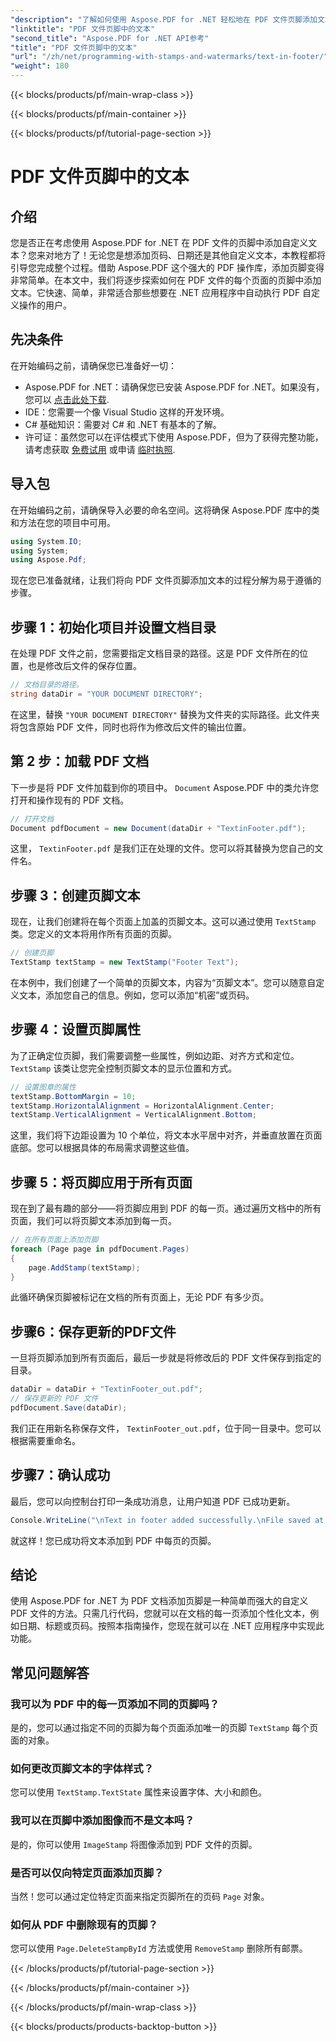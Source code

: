 ```yaml
---
"description": "了解如何使用 Aspose.PDF for .NET 轻松地在 PDF 文件页脚添加文本。包含无缝集成的分步指南。"
"linktitle": "PDF 文件页脚中的文本"
"second_title": "Aspose.PDF for .NET API参考"
"title": "PDF 文件页脚中的文本"
"url": "/zh/net/programming-with-stamps-and-watermarks/text-in-footer/"
"weight": 180
---
```


{{< blocks/products/pf/main-wrap-class >}}

{{< blocks/products/pf/main-container >}}

{{< blocks/products/pf/tutorial-page-section >}}

# PDF 文件页脚中的文本

## 介绍

您是否正在考虑使用 Aspose.PDF for .NET 在 PDF 文件的页脚中添加自定义文本？您来对地方了！无论您是想添加页码、日期还是其他自定义文本，本教程都将引导您完成整个过程。借助 Aspose.PDF 这个强大的 PDF 操作库，添加页脚变得非常简单。在本文中，我们将逐步探索如何在 PDF 文件的每个页面的页脚中添加文本。它快速、简单，非常适合那些想要在 .NET 应用程序中自动执行 PDF 自定义操作的用户。


## 先决条件

在开始编码之前，请确保您已准备好一切：

- Aspose.PDF for .NET：请确保您已安装 Aspose.PDF for .NET。如果没有，您可以 [点击此处下载](https://releases。aspose.com/pdf/net/).
- IDE：您需要一个像 Visual Studio 这样的开发环境。
- C# 基础知识：需要对 C# 和 .NET 有基本的了解。
- 许可证：虽然您可以在评估模式下使用 Aspose.PDF，但为了获得完整功能，请考虑获取 [免费试用](https://releases.aspose.com/) 或申请 [临时执照](https://purchase。aspose.com/temporary-license/).

## 导入包

在开始编码之前，请确保导入必要的命名空间。这将确保 Aspose.PDF 库中的类和方法在您的项目中可用。

```csharp
using System.IO;
using System;
using Aspose.Pdf;
```

现在您已准备就绪，让我们将向 PDF 文件页脚添加文本的过程分解为易于遵循的步骤。

## 步骤 1：初始化项目并设置文档目录

在处理 PDF 文件之前，您需要指定文档目录的路径。这是 PDF 文件所在的位置，也是修改后文件的保存位置。

```csharp
// 文档目录的路径。
string dataDir = "YOUR DOCUMENT DIRECTORY";
```

在这里，替换 `"YOUR DOCUMENT DIRECTORY"` 替换为文件夹的实际路径。此文件夹将包含原始 PDF 文件，同时也将作为修改后文件的输出位置。

## 第 2 步：加载 PDF 文档

下一步是将 PDF 文件加载到你的项目中。 `Document` Aspose.PDF 中的类允许您打开和操作现有的 PDF 文档。

```csharp
// 打开文档
Document pdfDocument = new Document(dataDir + "TextinFooter.pdf");
```

这里， `TextinFooter.pdf` 是我们正在处理的文件。您可以将其替换为您自己的文件名。

## 步骤 3：创建页脚文本

现在，让我们创建将在每个页面上加盖的页脚文本。这可以通过使用 `TextStamp` 类。您定义的文本将用作所有页面的页脚。

```csharp
// 创建页脚
TextStamp textStamp = new TextStamp("Footer Text");
```

在本例中，我们创建了一个简单的页脚文本，内容为“页脚文本”。您可以随意自定义文本，添加您自己的信息。例如，您可以添加“机密”或页码。

## 步骤 4：设置页脚属性

为了正确定位页脚，我们需要调整一些属性，例如边距、对齐方式和定位。 `TextStamp` 该类让您完全控制页脚文本的显示位置和方式。

```csharp
// 设置图章的属性
textStamp.BottomMargin = 10;
textStamp.HorizontalAlignment = HorizontalAlignment.Center;
textStamp.VerticalAlignment = VerticalAlignment.Bottom;
```

这里，我们将下边距设置为 10 个单位，将文本水平居中对齐，并垂直放置在页面底部。您可以根据具体的布局需求调整这些值。

## 步骤 5：将页脚应用于所有页面

现在到了最有趣的部分——将页脚应用到 PDF 的每一页。通过遍历文档中的所有页面，我们可以将页脚文本添加到每一页。

```csharp
// 在所有页面上添加页脚
foreach (Page page in pdfDocument.Pages)
{
    page.AddStamp(textStamp);
}
```

此循环确保页脚被标记在文档的所有页面上，无论 PDF 有多少页。

## 步骤6：保存更新的PDF文件

一旦将页脚添加到所有页面后，最后一步就是将修改后的 PDF 文件保存到指定的目录。

```csharp
dataDir = dataDir + "TextinFooter_out.pdf";
// 保存更新的 PDF 文件
pdfDocument.Save(dataDir);
```

我们正在用新名称保存文件， `TextinFooter_out.pdf`，位于同一目录中。您可以根据需要重命名。

## 步骤7：确认成功

最后，您可以向控制台打印一条成功消息，让用户知道 PDF 已成功更新。

```csharp
Console.WriteLine("\nText in footer added successfully.\nFile saved at " + dataDir);
```

就这样！您已成功将文本添加到 PDF 中每页的页脚。

## 结论

使用 Aspose.PDF for .NET 为 PDF 文档添加页脚是一种简单而强大的自定义 PDF 文件的方法。只需几行代码，您就可以在文档的每一页添加个性化文本，例如日期、标题或页码。按照本指南操作，您现在就可以在 .NET 应用程序中实现此功能。

## 常见问题解答

### 我可以为 PDF 中的每一页添加不同的页脚吗？  
是的，您可以通过指定不同的页脚为每个页面添加唯一的页脚 `TextStamp` 每个页面的对象。

### 如何更改页脚文本的字体样式？  
您可以使用 `TextStamp.TextState` 属性来设置字体、大小和颜色。

### 我可以在页脚中添加图像而不是文本吗？  
是的，你可以使用 `ImageStamp` 将图像添加到 PDF 文件的页脚。

### 是否可以仅向特定页面添加页脚？  
当然！您可以通过定位特定页面来指定页脚所在的页码 `Page` 对象。

### 如何从 PDF 中删除现有的页脚？  
您可以使用 `Page.DeleteStampById` 方法或使用 `RemoveStamp` 删除所有邮票。

{{< /blocks/products/pf/tutorial-page-section >}}

{{< /blocks/products/pf/main-container >}}

{{< /blocks/products/pf/main-wrap-class >}}

{{< blocks/products/products-backtop-button >}}